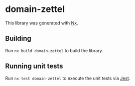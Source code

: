 # domain-zettel

This library was generated with [Nx](https://nx.dev).

## Building

Run `nx build domain-zettel` to build the library.

## Running unit tests

Run `nx test domain-zettel` to execute the unit tests via [Jest](https://jestjs.io).
